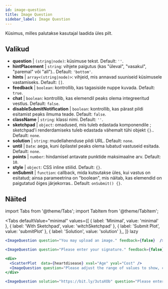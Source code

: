 ```yaml
---
id: image-question 
title: Image Question
sidebar_label: Image Question
---
```


Küsimus, milles palutakse kasutajal laadida üles pilt.

## Valikud

* __question__ | `(string|node)`: küsimuse tekst. Default: `''`.
* __hintPlacement__ | `string`: vihjete paigutus (kas "üleval", "vasakul", "paremal" või "all").. Default: `'bottom'`.
* __hints__ | `array<(string|node)>`: vihjeid, mis annavad suuniseid küsimusele vastamiseks. Default: `[]`.
* __feedback__ | `boolean`: kontrollib, kas tagasiside nuppe kuvada. Default: `true`.
* __chat__ | `boolean`: kontrollib, kas elemendil peaks olema integreeritud vestlus. Default: `false`.
* __disableSubmitNotification__ | `boolean`: kontrollib, kas pärast pildi esitamist peaks ilmuma teade. Default: `false`.
* __className__ | `string`: klassi nimi. Default: `''`.
* __sketchpad__ | `object`: omadused, mis tuleb edastada komponendile <Sketchpad />; sketchpad'i renderdamiseks tuleb edastada vähemalt tühi objekt `{}`.. Default: `none`.
* __solution__ | `string`: mudellahenduse pildi URL. Default: `none`.
* __until__ | `Date`: aega, kuni õpilastel peaks olema lubatud vastuseid esitada. Default: `none`.
* __points__ | `number`: hindamisel antavate punktide maksimaalne arv. Default: `10`.
* __style__ | `object`: CSS inline stiilid. Default: `{}`.
* __onSubmit__ | `function`: callback, mida kutsutakse üles, kui vastus on esitatud; ainsa parameetrina on "boolean", mis näitab, kas elemendid on paigutatud õiges järjekorras.. Default: `onSubmit() {}`.


## Näited

import Tabs from '@theme/Tabs';
import TabItem from '@theme/TabItem';

<Tabs
    defaultValue="minimal"
    values={[
        { label: 'Minimal', value: 'minimal' },
        { label: 'With Sketchpad', value: 'witchSketchpad' },
        { label: 'Submit Plot', value: 'submitPlot' },
        { label: 'Solution', value: 'solution' },,
    ]}
    lazy
>

<TabItem value="minimal">

```jsx live
<ImageQuestion question="You may upload an image." feedback={false}  />
```
</TabItem>

<TabItem value="witchSketchpad">

```jsx live
<ImageQuestion question="Please enter your signature." feedback={false} sketchpad={{ canvasHeight: 300}} />
```

</TabItem>

<TabItem value="submitPlot">

```jsx live
<div>
  <ScatterPlot  data={heartdisease} xval="Age" yval="Cost" />
  <ImageQuestion question="Please adjust the range of values to show, change the axis labels and title of the plot, and submit your result." />
</div>
```
</TabItem>

<TabItem value="solution">

```jsx live
<ImageQuestion solution="https://bit.ly/3utaXOb" question="Please enter the Greek letter 'Gamma'." feedback={false} sketchpad={{ canvasHeight: 300}} />
```
</TabItem>

</Tabs>
